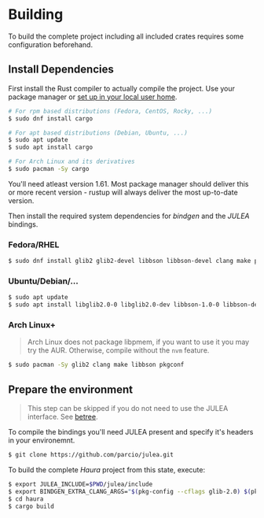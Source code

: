 # Building

To build the complete project including all included crates requires some
configuration beforehand.

## Install Dependencies

First install the Rust compiler to actually compile the project.  Use your
package manager or [set up in your local user home](https://rustup.rs/).

```sh
# For rpm based distributions (Fedora, CentOS, Rocky, ...)
$ sudo dnf install cargo

# For apt based distributions (Debian, Ubuntu, ...)
$ sudo apt update
$ sudo apt install cargo

# For Arch Linux and its derivatives
$ sudo pacman -Sy cargo
```

You'll need atleast version 1.61. Most package manager should deliver this or
more recent version - rustup will always deliver the most up-to-date version.

Then install the required system dependencies for _bindgen_ and the _JULEA_
bindings.

### Fedora/RHEL

```sh
$ sudo dnf install glib2 glib2-devel libbson libbson-devel clang make pkgconf libpmem libpmem-devel
```

### Ubuntu/Debian/...

```sh
$ sudo apt update
$ sudo apt install libglib2.0-0 libglib2.0-dev libbson-1.0-0 libbson-dev clang make pkg-config libpmem1 libpmem-dev
```

### Arch Linux+

> Arch Linux does not package libpmem, if you want to use it you may try the
> AUR. Otherwise, compile without the `nvm` feature.

```sh
$ sudo pacman -Sy glib2 clang make libbson pkgconf
```


## Prepare the environment

> This step can be skipped if you do not need to use the JULEA interface. See [betree](./betree.md).

To compile the bindings you'll need JULEA present and specify it's headers in your environemnt.

```sh
$ git clone https://github.com/parcio/julea.git
```

To build the complete _Haura_ project from this state, execute:

```sh
$ export JULEA_INCLUDE=$PWD/julea/include
$ export BINDGEN_EXTRA_CLANG_ARGS="$(pkg-config --cflags glib-2.0) $(pkg-config --cflags libbson-1.0)"
$ cd haura
$ cargo build
```
